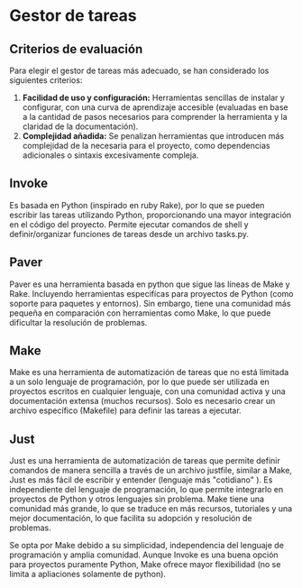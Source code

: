 # Gestor de tareas

## Criterios de evaluación
Para elegir el gestor de tareas más adecuado, se han considerado los siguientes criterios:

1. **Facilidad de uso y configuración:** Herramientas sencillas de instalar y configurar, con una curva de aprendizaje accesible (evaluadas en base a la cantidad de pasos necesarios para comprender la herramienta y la claridad de la documentación).
2. **Complejidad añadida:** Se penalizan herramientas que introducen más complejidad de la necesaria para el proyecto, como dependencias adicionales o sintaxis excesivamente compleja.


## Invoke

Es basada en Python (inspirado en ruby Rake), por lo que se pueden escribir las tareas utilizando Python, proporcionando una mayor integración en el código del proyecto.
Permite ejecutar comandos de shell y definir/organizar funciones de tareas desde un archivo tasks.py. 

## Paver

Paver es una herramienta basada en python que sigue las líneas de Make y Rake. Incluyendo herramientas especifícas para proyectos de Python (como soporte para paquetes y entornos). Sin embargo, tiene una comunidad más pequeña en comparación con herramientas como Make, lo que puede dificultar la resolución de problemas.

## Make

Make es una herramienta de automatización de tareas que no está limitada a un solo lenguaje de programación, por lo que puede ser utilizada en proyectos escritos en cualquier lenguaje, con una comunidad activa y una documentación extensa (muchos recursos). Solo es necesario crear un archivo específico (Makefile) para definir las tareas a ejecutar.

 
## Just 

Just es una herramienta de automatización de tareas que permite definir comandos de manera sencilla a través de un archivo justfile, similar a Make, Just es más fácil de escribir y entender (lenguaje más "cotidiano" ).  Es independiente del lenguaje de programación, lo que permite integrarlo en proyectos de Python y otros lenguajes sin problema. Make  tiene una comunidad más grande, lo que se traduce en más recursos, tutoriales y una mejor documentación, lo que facilita su adopción y resolución de problemas.

Se opta por Make debido a su simplicidad, independencia del lenguaje de programación y amplia comunidad. Aunque Invoke es una buena opción para proyectos puramente Python, Make ofrece mayor flexibilidad (no se limita a apliaciones solamente de python).

